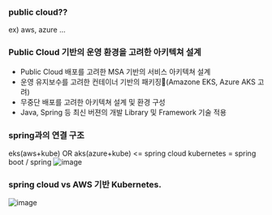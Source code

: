 ### public cloud??  
ex) aws, azure ...  
  
### Public Cloud 기반의 운영 환경을 고려한 아키텍쳐 설계  
- Public Cloud 배포를 고려한 MSA 기반의 서비스 아키텍쳐 설계
- 운영 유지보수를 고려한 컨테이너 기반의 패키징(Amazone EKS, Azure AKS 고려)
- 무중단 배포를 고려한 아키텍쳐 설계 및 환경 구성
- Java, Spring 등 최신 버젼의 개발 Library 및 Framework 기술 적용

### spring과의 연결 구조
eks(aws+kube) OR aks(azure+kube) <= spring cloud kubernetes = spring boot / spring
![image](https://user-images.githubusercontent.com/72377237/163330866-7a5956c3-5972-4b96-aa97-a6d7df3d4e7d.png)


### spring cloud  vs  AWS 기반 Kubernetes.    
  
![image](https://user-images.githubusercontent.com/72377237/163330510-da8eb20d-98f2-476a-839b-d88464901fad.png)
